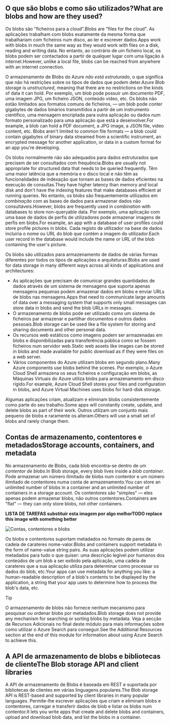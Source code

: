 ## <a name="what-are-blobs-and-how-are-they-used"></a><span data-ttu-id="3cc91-101">O que são blobs e como são utilizados?</span><span class="sxs-lookup"><span data-stu-id="3cc91-101">What are blobs and how are they used?</span></span>

<span data-ttu-id="3cc91-102">Os blobs são "ficheiros para a cloud".</span><span class="sxs-lookup"><span data-stu-id="3cc91-102">Blobs are "files for the cloud".</span></span> <span data-ttu-id="3cc91-103">As aplicações trabalham com blobs exatamente da mesma forma que trabalhariam com ficheiros num disco, ao ler e escrever dados.</span><span class="sxs-lookup"><span data-stu-id="3cc91-103">Apps work with blobs in much the same way as they would work with files on a disk, reading and writing data.</span></span> <span data-ttu-id="3cc91-104">No entanto, ao contrário de um ficheiro local, os blobs podem ser contactados a partir de qualquer lugar com uma ligação à internet.</span><span class="sxs-lookup"><span data-stu-id="3cc91-104">However, unlike a local file, blobs can be reached from anywhere with an internet connection.</span></span> 

<span data-ttu-id="3cc91-105">O armazenamento de Blobs do Azure *não está estruturado*, o que significa que não há restrições sobre os tipos de dados que podem deter.</span><span class="sxs-lookup"><span data-stu-id="3cc91-105">Azure Blob storage is *unstructured*, meaning that there are no restrictions on the kinds of data it can hold.</span></span> <span data-ttu-id="3cc91-106">Por exemplo, um blob pode possuir um documento PDF, uma imagem JPG, um ficheiro JSON, conteúdo vídeo, etc. Os blobs não estão limitados aos formatos comuns de ficheiros, &mdash; um blob pode conter gigabytes de dados binários transmitidos a partir de um instrumento científico, uma mensagem encriptada para outra aplicação ou dados num formato personalizado para uma aplicação que está a desenvolver.</span><span class="sxs-lookup"><span data-stu-id="3cc91-106">For example, a blob can hold a PDF document, a JPG image, a JSON file, video content, etc. Blobs aren't limited to common file formats &mdash; a blob could contain gigabytes of binary data streamed from a scientific instrument, an encrypted message for another application, or data in a custom format for an app you're developing.</span></span>

<span data-ttu-id="3cc91-107">Os blobs normalmente não são adequados para dados estruturados que precisem de ser consultados com frequência.</span><span class="sxs-lookup"><span data-stu-id="3cc91-107">Blobs are usually not appropriate for structured data that needs to be queried frequently.</span></span> <span data-ttu-id="3cc91-108">Têm uma maior latência que a memória e o disco local e não têm as funcionalidades de indexação que tornam as bases de dados eficientes na execução de consultas.</span><span class="sxs-lookup"><span data-stu-id="3cc91-108">They have higher latency than memory and local disk and don't have the indexing features that make databases efficient at running queries.</span></span> <span data-ttu-id="3cc91-109">No entanto, os blobs são frequentemente utilizados em *combinação* com as bases de dados para armazenar dados não consultáveis.</span><span class="sxs-lookup"><span data-stu-id="3cc91-109">However, blobs are frequently used in *combination* with databases to store non-queryable data.</span></span> <span data-ttu-id="3cc91-110">Por exemplo, uma aplicação com uma base de dados de perfis de utilizadores pode armazenar imagens de perfis em blobs.</span><span class="sxs-lookup"><span data-stu-id="3cc91-110">For example, an app with a database of user profiles could store profile pictures in blobs.</span></span> <span data-ttu-id="3cc91-111">Cada registo de utilizador na base de dados incluiria o nome ou URL do blob que contém a imagem do utilizador.</span><span class="sxs-lookup"><span data-stu-id="3cc91-111">Each user record in the database would include the name or URL of the blob containing the user's picture.</span></span>

<span data-ttu-id="3cc91-112">Os blobs são utilizados para armazenamento de dados de várias formas diferentes por todos os tipos de aplicações e arquiteturas:</span><span class="sxs-lookup"><span data-stu-id="3cc91-112">Blobs are used for data storage in many different ways across all kinds of applications and architectures:</span></span>

* <span data-ttu-id="3cc91-113">As aplicações que precisam de comunicar grandes quantidades de dados através de um sistema de mensagens que suporta apenas mensagens pequenas podem armazenar dados em blobs e enviar URLs de blobs nas mensagens.</span><span class="sxs-lookup"><span data-stu-id="3cc91-113">Apps that need to communicate large amounts of data over a messaging system that supports only small messages can store data in blobs and send the blob URLs in messages.</span></span>
* <span data-ttu-id="3cc91-114">O armazenamento de blobs pode ser utilizado como um sistema de ficheiros par armazenar e partilhar documentos e outros dados pessoais.</span><span class="sxs-lookup"><span data-stu-id="3cc91-114">Blob storage can be used like a file system for storing and sharing documents and other personal data.</span></span>
* <span data-ttu-id="3cc91-115">Os recursos web estáticos como imagens podem ser armazenadas em blobs e disponibilizadas para transferência pública como se fossem ficheiros num servidor web.</span><span class="sxs-lookup"><span data-stu-id="3cc91-115">Static web assets like images can be stored in blobs and made available for public download as if they were files on a web server.</span></span>
* <span data-ttu-id="3cc91-116">Vários componentes do Azure utilizam blobs em segundo plano.</span><span class="sxs-lookup"><span data-stu-id="3cc91-116">Many Azure components use blobs behind the scenes.</span></span> <span data-ttu-id="3cc91-117">Por exemplo, o Azure Cloud Shell armazena os seus ficheiros e configuração em blobs, as Máquinas Virtuais do Azure utiliza blobs para armazenamento em disco rígido.</span><span class="sxs-lookup"><span data-stu-id="3cc91-117">For example, Azure Cloud Shell stores your files and configuration in blobs, and Azure Virtual Machines uses blobs for hard-disk storage.</span></span>

<span data-ttu-id="3cc91-118">Algumas aplicações criam, atualizam e eliminam blobs consistentemente como parte do seu trabalho.</span><span class="sxs-lookup"><span data-stu-id="3cc91-118">Some apps will constantly create, update, and delete blobs as part of their work.</span></span> <span data-ttu-id="3cc91-119">Outros utilizam um conjunto mais pequeno de blobs e raramente os alteram.</span><span class="sxs-lookup"><span data-stu-id="3cc91-119">Others will use a small set of blobs and rarely change them.</span></span>

## <a name="storage-accounts-containers-and-metadata"></a><span data-ttu-id="3cc91-120">Contas de armazenamento, contentores e metadados</span><span class="sxs-lookup"><span data-stu-id="3cc91-120">Storage accounts, containers, and metadata</span></span>

<span data-ttu-id="3cc91-121">No armazenamento de Blobs, cada blob encontra-se dentro de um *contentor de blobs*.</span><span class="sxs-lookup"><span data-stu-id="3cc91-121">In Blob storage, every blob lives inside a *blob container*.</span></span> <span data-ttu-id="3cc91-122">Pode armazenar um número ilimitado de blobs num contentor e um número ilimitado de contentores numa conta de armazenamento.</span><span class="sxs-lookup"><span data-stu-id="3cc91-122">You can store an unlimited number of blobs in a container and an unlimited number of containers in a storage account.</span></span> <span data-ttu-id="3cc91-123">Os contentores são "simples" &mdash; eles apenas podem armazenar blobs, não outros contentores.</span><span class="sxs-lookup"><span data-stu-id="3cc91-123">Containers are "flat" &mdash; they can only store blobs, not other containers.</span></span>

<span data-ttu-id="3cc91-124">**LISTA DE TAREFAS substituir esta imagem por algo melhor**</span><span class="sxs-lookup"><span data-stu-id="3cc91-124">**TODO replace this image with something better**</span></span>

![Contas, contentores e blobs](../media-drafts/2-storage-container-blob.png)

<span data-ttu-id="3cc91-126">Os blobs e contentores suportam metadados no formato de pares de cadeia de carateres nome-valor.</span><span class="sxs-lookup"><span data-stu-id="3cc91-126">Blobs and containers support metadata in the form of name-value string pairs.</span></span> <span data-ttu-id="3cc91-127">As suas aplicações podem utilizar metadados para tudo o que quiser: uma descrição legível por humanos dos conteúdos de um blob a ser exibido pela aplicação, uma cadeia de carateres que a sua aplicação utiliza para determinar como processar os dados do blob, etc.</span><span class="sxs-lookup"><span data-stu-id="3cc91-127">Your apps can use metadata for anything you like: a human-readable description of a blob's contents to be displayed by the application, a string that your app uses to determine how to process the blob's data, etc.</span></span>

> [!TIP]
> <span data-ttu-id="3cc91-128">O armazenamento de blobs não fornece nenhum mecanismo para pesquisar ou ordenar blobs por metadados.</span><span class="sxs-lookup"><span data-stu-id="3cc91-128">Blob storage does not provide any mechanism for searching or sorting blobs by metadata.</span></span> <span data-ttu-id="3cc91-129">Veja a secção de Recursos Adicionais no final deste módulo para mais informações sobre como utilizar o Azure Search para conseguir.</span><span class="sxs-lookup"><span data-stu-id="3cc91-129">See the Additional Resources section at the end of this module for information about using Azure Search to achieve this.</span></span>

## <a name="the-blob-storage-api-and-client-libraries"></a><span data-ttu-id="3cc91-130">A API de armazenamento de blobs e bibliotecas de cliente</span><span class="sxs-lookup"><span data-stu-id="3cc91-130">The Blob storage API and client libraries</span></span>

<span data-ttu-id="3cc91-131">A API de armazenamento de Blobs é baseada em REST e suportada por bibliotecas de clientes em várias linguagens populares.</span><span class="sxs-lookup"><span data-stu-id="3cc91-131">The Blob storage API is REST-based and supported by client libraries in many popular languages.</span></span> <span data-ttu-id="3cc91-132">Permite-lhe escrever aplicações que criam e eliminam blobs e contentores, carregar e transferir dados de blob e listar os blobs num contentor.</span><span class="sxs-lookup"><span data-stu-id="3cc91-132">It lets you write apps that create and delete blobs and containers, upload and download blob data, and list the blobs in a container.</span></span>